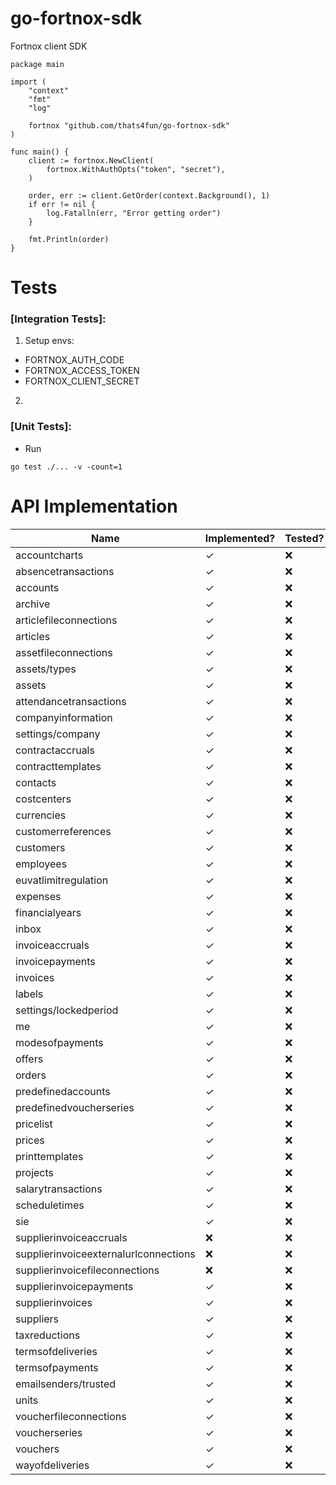 # go-fortnox-sdk

Fortnox client SDK

```
package main

import (
	"context"
	"fmt"
	"log"

	fortnox "github.com/thats4fun/go-fortnox-sdk"
)

func main() {
	client := fortnox.NewClient(
		fortnox.WithAuthOpts("token", "secret"),
	)

	order, err := client.GetOrder(context.Background(), 1)
	if err != nil {
		log.Fatalln(err, "Error getting order")
	}

	fmt.Println(order)
}

```

# Tests

### [Integration Tests]:

1. Setup envs:

- FORTNOX_AUTH_CODE
- FORTNOX_ACCESS_TOKEN
- FORTNOX_CLIENT_SECRET

2.

### [Unit Tests]:

- Run

```
go test ./... -v -count=1
```

# API Implementation

| Name                           | Implemented? | Tested?   | 
|--------------------------------|---|-----------| 
| accountcharts                  | ✓ | ❌         |  
| absencetransactions            | ✓ | ❌         |   
| accounts                       | ✓ | ❌         |  
| archive                        | ✓ | ❌         |  
| articlefileconnections         | ✓ | ❌         |  
| articles                       | ✓ | ❌         |  
| assetfileconnections           | ✓ | ❌         |  
| assets/types                   | ✓ | ❌         |  
| assets                         | ✓ | ❌         |  
| attendancetransactions         | ✓ | ❌         |  
| companyinformation             | ✓ | ❌         |  
| settings/company               | ✓ | ❌         |  
| contractaccruals               | ✓ | ❌         |  
| contracttemplates              | ✓ | ❌         |  
| contacts                       | ✓ | ❌         |  
| costcenters                    | ✓ | ❌         |  
| currencies                     | ✓ | ❌         |  
| customerreferences             | ✓ | ❌         |  
| customers                      | ✓ | ❌         |  
| employees                      | ✓ | ❌         |  
| euvatlimitregulation           | ✓ | ❌         |  
| expenses                       | ✓ | ❌         |  
| financialyears                 | ✓ | ❌         |  
| inbox                          | ✓ | ❌         |  
| invoiceaccruals                | ✓ | ❌         |  
| invoicepayments                | ✓ | ❌         |  
| invoices                       | ✓ | ❌         |  
| labels                         | ✓ | ❌         |  
| settings/lockedperiod          | ✓ | ❌         |  
| me                             | ✓ | ❌         |  
| modesofpayments                | ✓ | ❌         |  
| offers                         | ✓ | ❌         |  
| orders                         | ✓ | ❌         |  
| predefinedaccounts             | ✓ | ❌         |  
| predefinedvoucherseries        | ✓ | ❌         |  
| pricelist                      | ✓ | ❌         |  
| prices                         | ✓ | ❌         |  
| printtemplates                 | ✓ | ❌         |  
| projects                       | ✓ | ❌         |  
| salarytransactions             | ✓ | ❌         |  
| scheduletimes                  | ✓  | ❌         |  
| sie                            | ✓  | ❌         |  
| supplierinvoiceaccruals        | ❌ | ❌         |  
| supplierinvoiceexternalurlconnections | ❌ | ❌         |  
| supplierinvoicefileconnections | ❌ | ❌         |  
| supplierinvoicepayments        | ✓  | ❌         |  
| supplierinvoices               | ✓  | ❌         |  
| suppliers                      | ✓  | ❌         |  
| taxreductions                  | ✓  | ❌         |  
| termsofdeliveries              | ✓  | ❌         |  
| termsofpayments                | ✓  | ❌         |  
| emailsenders/trusted           | ✓  | ❌         |  
| units                          | ✓ | ❌         |  
| voucherfileconnections         | ✓  | ❌         |  
| voucherseries                  | ✓ | ❌         |  
| vouchers                       | ✓  | ❌         |  
| wayofdeliveries                | ✓ | ❌         |  
